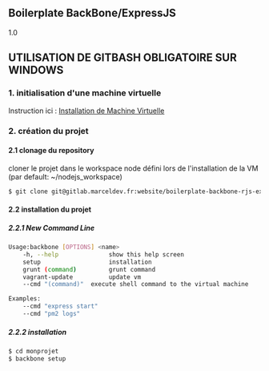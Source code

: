 ## Boilerplate BackBone/ExpressJS
1.0

## UTILISATION DE GITBASH OBLIGATOIRE SUR WINDOWS

### 1. initialisation d'une machine virtuelle

Instruction ici : [Installation de Machine Virtuelle](http://gitlab.marceldev.fr/website/vagrant-nodejs-nginx-mongodb)


### 2. création du projet

#### 2.1 clonage du repository 

cloner le projet dans le workspace node défini lors de l'installation de la VM (par default: ~/nodejs_workspace)

```sh
$ git clone git@gitlab.marceldev.fr:website/boilerplate-backbone-rjs-expressjs.git monprojet
```

#### 2.2 installation du projet

##### 2.2.1 New Command Line

```sh
Usage:backbone [OPTIONS] <name>
	-h, --help        		show this help screen
	setup     	  			installation 
	grunt (command) 		grunt command
	vagrant-update          update vm
	--cmd "(command)"  execute shell command to the virtual machine

Examples:
	--cmd "express start"
	--cmd "pm2 logs"
```

##### 2.2.2 installation 

```sh
$ cd monprojet
$ backbone setup
```
